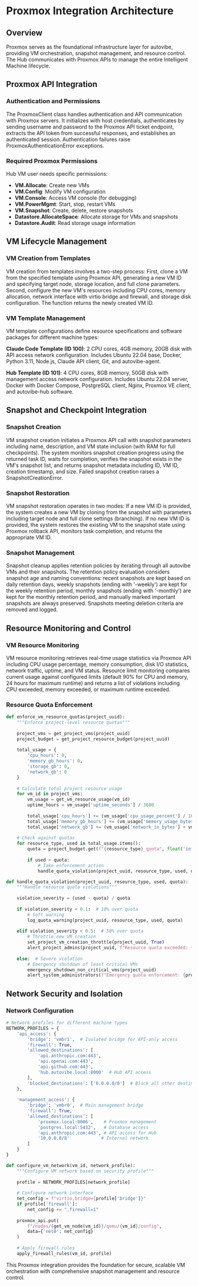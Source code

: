 # Proxmox Integration Architecture

## Overview

Proxmox serves as the foundational infrastructure layer for autovibe, providing VM orchestration, snapshot management, and resource control. The Hub communicates with Proxmox APIs to manage the entire Intelligent Machine lifecycle.

## Proxmox API Integration

### Authentication and Permissions
The ProxmoxClient class handles authentication and API communication with Proxmox servers. It initializes with host credentials, authenticates by sending username and password to the Proxmox API ticket endpoint, extracts the API token from successful responses, and establishes an authenticated session. Authentication failures raise ProxmoxAuthenticationError exceptions.

### Required Proxmox Permissions
Hub VM user needs specific permissions:
- **VM.Allocate**: Create new VMs
- **VM.Config**: Modify VM configuration
- **VM.Console**: Access VM console (for debugging)
- **VM.PowerMgmt**: Start, stop, restart VMs
- **VM.Snapshot**: Create, delete, restore snapshots
- **Datastore.AllocateSpace**: Allocate storage for VMs and snapshots
- **Datastore.Audit**: Read storage usage information

## VM Lifecycle Management

### VM Creation from Templates
VM creation from templates involves a two-step process: First, clone a VM from the specified template using Proxmox API, generating a new VM ID and specifying target node, storage location, and full clone parameters. Second, configure the new VM's resources including CPU cores, memory allocation, network interface with virtio bridge and firewall, and storage disk configuration. The function returns the newly created VM ID.

### VM Template Management
VM template configurations define resource specifications and software packages for different machine types:

**Claude Code Template (ID 100)**: 2 CPU cores, 4GB memory, 20GB disk with API access network configuration. Includes Ubuntu 22.04 base, Docker, Python 3.11, Node.js, Claude API client, Git, and autovibe-agent.

**Hub Template (ID 101)**: 4 CPU cores, 8GB memory, 50GB disk with management access network configuration. Includes Ubuntu 22.04 server, Docker with Docker Compose, PostgreSQL client, Nginx, Proxmox VE client, and autovibe-hub software.

## Snapshot and Checkpoint Integration

### Snapshot Creation
VM snapshot creation initiates a Proxmox API call with snapshot parameters including name, description, and VM state inclusion (with RAM for full checkpoints). The system monitors snapshot creation progress using the returned task ID, waits for completion, verifies the snapshot exists in the VM's snapshot list, and returns snapshot metadata including ID, VM ID, creation timestamp, and size. Failed snapshot creation raises a SnapshotCreationError.

### Snapshot Restoration
VM snapshot restoration operates in two modes: If a new VM ID is provided, the system creates a new VM by cloning from the snapshot with parameters including target node and full clone settings (branching). If no new VM ID is provided, the system restores the existing VM to the snapshot state using Proxmox rollback API, monitors task completion, and returns the appropriate VM ID.

### Snapshot Management
Snapshot cleanup applies retention policies by iterating through all autovibe VMs and their snapshots. The retention policy evaluation considers snapshot age and naming conventions: recent snapshots are kept based on daily retention days, weekly snapshots (ending with '-weekly') are kept for the weekly retention period, monthly snapshots (ending with '-monthly') are kept for the monthly retention period, and manually marked important snapshots are always preserved. Snapshots meeting deletion criteria are removed and logged.

## Resource Monitoring and Control

### VM Resource Monitoring
VM resource monitoring retrieves real-time usage statistics via Proxmox API including CPU usage percentage, memory consumption, disk I/O statistics, network traffic, uptime, and VM status. Resource limit monitoring compares current usage against configured limits (default 90% for CPU and memory, 24 hours for maximum runtime) and returns a list of violations including CPU exceeded, memory exceeded, or maximum runtime exceeded.

### Resource Quota Enforcement
```python
def enforce_vm_resource_quotas(project_uuid):
    """Enforce project-level resource quotas"""
    
    project_vms = get_project_vms(project_uuid)
    project_budget = get_project_resource_budget(project_uuid)
    
    total_usage = {
        'cpu_hours': 0,
        'memory_gb_hours': 0,
        'storage_gb': 0,
        'network_gb': 0
    }
    
    # Calculate total project resource usage
    for vm_id in project_vms:
        vm_usage = get_vm_resource_usage(vm_id)
        uptime_hours = vm_usage['uptime_seconds'] / 3600
        
        total_usage['cpu_hours'] += (vm_usage['cpu_usage_percent'] / 100) * uptime_hours
        total_usage['memory_gb_hours'] += (vm_usage['memory_usage_bytes'] / 1e9) * uptime_hours
        total_usage['network_gb'] += (vm_usage['network_in_bytes'] + vm_usage['network_out_bytes']) / 1e9
    
    # Check against quotas
    for resource_type, used in total_usage.items():
        quota = project_budget.get(f"{resource_type}_quota", float('inf'))
        
        if used > quota:
            # Take enforcement action
            handle_quota_violation(project_uuid, resource_type, used, quota)

def handle_quota_violation(project_uuid, resource_type, used, quota):
    """Handle resource quota violations"""
    
    violation_severity = (used - quota) / quota
    
    if violation_severity < 0.1:  # 10% over quota
        # Soft warning
        log_quota_warning(project_uuid, resource_type, used, quota)
    
    elif violation_severity < 0.5:  # 50% over quota
        # Throttle new VM creation
        set_project_vm_creation_throttle(project_uuid, True)
        alert_project_admins(project_uuid, f"Resource quota exceeded: {resource_type}")
    
    else:  # Severe violation
        # Emergency shutdown of least critical VMs
        emergency_shutdown_non_critical_vms(project_uuid)
        alert_system_administrators(f"Emergency quota enforcement: {project_uuid}")
```

## Network Security and Isolation

### Network Configuration
```python
# Network profiles for different machine types
NETWORK_PROFILES = {
    'api_access': {
        'bridge': 'vmbr1',  # Isolated bridge for API-only access
        'firewall': True,
        'allowed_destinations': [
            'api.anthropic.com:443',
            'api.openai.com:443',
            'api.github.com:443',
            'hub.autovibe.local:8000'  # Hub API access
        ],
        'blocked_destinations': ['0.0.0.0/0']  # Block all other destinations
    },
    
    'management_access': {
        'bridge': 'vmbr0',  # Main management bridge
        'firewall': True,
        'allowed_destinations': [
            'proxmox.local:8006',    # Proxmox management
            'postgres.local:5432',   # Database access
            'api.anthropic.com:443', # API access for Hub
            '10.0.0.0/8'            # Internal network
        ]
    }
}

def configure_vm_network(vm_id, network_profile):
    """Configure VM network based on security profile"""
    
    profile = NETWORK_PROFILES[network_profile]
    
    # Configure network interface
    net_config = f"virtio,bridge={profile['bridge']}"
    if profile['firewall']:
        net_config += ",firewall=1"
    
    proxmox_api.put(
        f"/nodes/{get_vm_node(vm_id)}/qemu/{vm_id}/config",
        data={'net0': net_config}
    )
    
    # Apply firewall rules
    apply_firewall_rules(vm_id, profile)
```

This Proxmox integration provides the foundation for secure, scalable VM orchestration with comprehensive snapshot management and resource control.